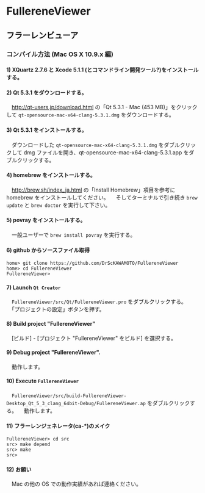 # FullereneViewer
## フラーレンビューア
### コンパイル方法 (Mac OS X 10.9.x 編)
#### 1) XQuartz 2.7.6 と Xcode 5.1.1 (とコマンドライン開発ツール?)をインストールする。
#### 2) Qt 5.3.1 をダウンロードする。
　<http://qt-users.jp/download.html> の「Qt 5.3.1 - Mac (453 MB)」をクリックして `qt-opensource-mac-x64-clang-5.3.1.dmg` をダウンロードする。

#### 3) Qt 5.3.1 をインストールする。
　ダウンロードした `qt-opensource-mac-x64-clang-5.3.1.dmg` をダブルクリックして dmg ファイルを開き、qt-opensource-mac-x64-clang-5.3.1.app をダブルクリックする。

#### 4) homebrew をインストールする。
　<http://brew.sh/index_ja.html> の「Install Homebrew」項目を参考に homebrew をインストールしてください。
　そしてターミナルで引き続き `brew update` と `brew doctor` を実行して下さい。

#### 5) povray をインストールする。
　一般ユーザーで `brew install povray` を実行する。

#### 6) github からソースファイル取得
    home> git clone https://github.com/DrScKAWAMOTO/FullereneViewer
    home> cd FullereneViewer
    FullereneViewer> 

#### 7) Launch `Qt Creator`
　`FullereneViewer/src/Qt/FullereneViewer.pro` をダブルクリックする。
　「プロジェクトの設定」ボタンを押す。

#### 8) Build project "FullereneViewer"
　[ビルド] - [プロジェクト "FullereneViewer" をビルド] を選択する。

#### 9) Debug project "FullereneViewer".
　動作します。

#### 10) Execute `FullereneViewer`
　`FullereneViewer/src/build-FullereneViewer-Desktop_Qt_5_3_clang_64bit-Debug/FullereneViewer.ap` をダブルクリックする。
　動作します。

#### 11) フラーレンジェネレータ(ca-*)のメイク
    FullereneViewer> cd src
    src> make depend
    src> make
    src> 

#### 12) お願い
　Mac の他の OS での動作実績があれば連絡ください。

